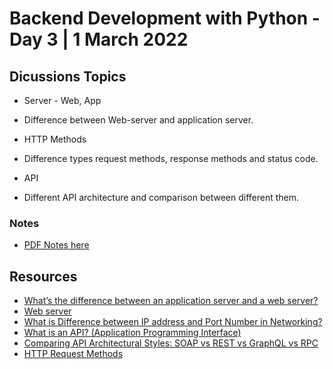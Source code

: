 # Backend Development with Python - Day 3 | 1 March 2022

## Dicussions Topics 
* Server - Web, App
 - Difference between Web-server and application server.
* HTTP Methods
 - Difference types request methods, response methods and status code.
* API 
 - Different API architecture and comparison between different them.


### Notes
* [PDF Notes here](https://drive.google.com/file/d/1ZR2hSCvZhO9gmIDqKBgx0eoIlZ5bJE4n/view?usp=sharing)

## Resources
* [What’s the difference between an application server and a web server?](https://www.servermania.com/kb/articles/app-server-vs-web-server/)
* [Web server](https://whatis.techtarget.com/definition/Web-server)
* [What is Difference between IP address and Port Number in Networking?](https://stackoverflow.com/questions/37496411/what-is-difference-between-ip-address-and-port-number-in-networking)
* [What is an API? (Application Programming Interface)](https://www.mulesoft.com/resources/api/what-is-an-api#:~:text=API%20is%20the%20acronym%20for,you're%20using%20an%20API)
* [Comparing API Architectural Styles: SOAP vs REST vs GraphQL vs RPC](https://www.altexsoft.com/blog/soap-vs-rest-vs-graphql-vs-rpc/)
* [HTTP Request Methods](day3.png)
